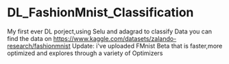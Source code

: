 # DL_FashionMnist_Classification
My first ever DL porject,using Selu and adagrad to classify Data
you can find the data on https://www.kaggle.com/datasets/zalando-research/fashionmnist
Update:
i've uploaded FMnist Beta that is faster,more optimized and explores through a variety of Optimizers
